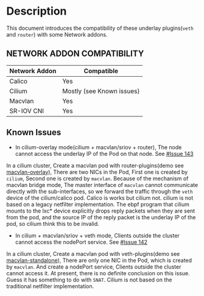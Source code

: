 # Description

This document introduces the compatibility of these underlay plugins(`veth` and `router`) with some Network addons.

## NETWORK ADDON COMPATIBILITY

|Network Addon|Compatible|
|----|----|
|Calico|Yes|
|Cilium|Mostly (see Known issues)|
|Macvlan|Yes|
|SR-IOV CNI|Yes|

## Known Issues

- In cilium-overlay mode(cilium + macvlan/sriov + router), The node cannot access the underlay IP of the Pod on that node. See [#Issue 143](https://github.com/spidernet-io/cni-plugins/issues/143)

In a cilium cluster, Create a macvlan pod with router-plugins(demo see [macvlan-overlay](../example/macvlan/macvlan-overlay)), There are two NICs in the Pod, First one is created by `cilium`, Second one is created by `macvlan`. Because of the mechanism of macvlan bridge mode, The master interface of `macvlan` cannot communicate directly with the sub-interfaces, so we forward the traffic through the `veth` device of the cilium/calico pod.
Calico is works but cilium not. cilium is not based on a legacy netfilter implementation. The ebpf program that cilium mounts to the lxc* device explicitly drops reply packets when they are sent from the pod, and the source IP of the reply packet is the underlay IP of the pod, so cilium think this to be invalid.

- In cilium + macvlan/sriov + veth mode, Clients outside the cluster cannot access the nodePort service. See [#Issue 142](https://github.com/spidernet-io/cni-plugins/issues/142)

In a cilium cluster, Create a macvlan pod with veth-plugins(demo see [macvlan-standalone](../example/macvlan/macvlan-standalone)), There are only one NIC in the Pod, which is created by `macvlan`. And create a nodePort service, Clients outside the cluster cannot access it. At present, there is no definite conclusion on this issue. Guess it has something to do with `SNAT`. Cilium is not based on the traditional netfilter implementation.